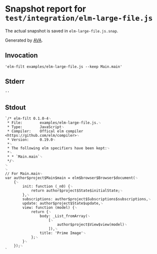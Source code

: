 # Snapshot report for `test/integration/elm-large-file.js`

The actual snapshot is saved in `elm-large-file.js.snap`.

Generated by [AVA](https://ava.li).

## Invocation

    'elm-filt examples/elm-large-file.js --keep Main.main'

## Stderr

    ''

## Stdout

    `/* elm-filt 0.1.0-4␊
     * File:        examples/elm-large-file.js.␊
     * Type:        JavaScript␊
     * Compiler:    Offical elm compiler <https://github.com/elm/compiler>␊
     * Version:     0.19.0␊
     *␊
     * The following elm specifiers have been kept:␊
     *␊
     * * `Main.main`␊
     */␊
    ␊
    ␊
    // For Main.main␊
    var author$project$Main$main = elm$browser$Browser$document(␊
    	{␊
    		init: function (_n0) {␊
    			return author$project$State$initialState;␊
    		},␊
    		subscriptions: author$project$Subscriptions$subscriptions,␊
    		update: author$project$State$update,␊
    		view: function (model) {␊
    			return {␊
    				body: _List_fromArray(␊
    					[␊
    						author$project$View$view(model)␊
    					]),␊
    				title: 'Prime Image'␊
    			};␊
    		}␊
    	});␊
    `
